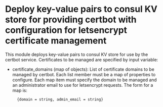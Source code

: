 # Deploy key-value pairs to consul KV store for providing certbot with configuration for letsencrypt certificate management

This module deploys key-value pairs to consul KV store for use by the certbot service. Certificates to be managed are specified by input variable:

* certificate_domains (map of objects): List of certificate domains to be managed by certbot. Each list member must be a map of properties to configure. Each map item must specify the domain to be managed and an administrator email to use for letsencrypt requests. The form for a map is:

        {domain = string, admin_email = string}
